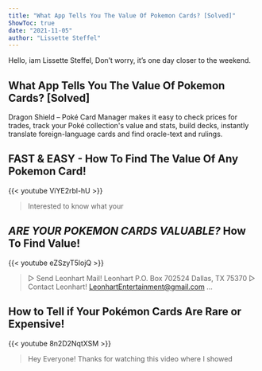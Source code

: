 ```yaml
---
title: "What App Tells You The Value Of Pokemon Cards? [Solved]"
ShowToc: true 
date: "2021-11-05"
author: "Lissette Steffel" 
---
```


Hello, iam Lissette Steffel, Don’t worry, it’s one day closer to the weekend.
## What App Tells You The Value Of Pokemon Cards? [Solved]
Dragon Shield – Poké Card Manager makes it easy to check prices for trades, track your Poké collection's value and stats, build decks, instantly translate foreign-language cards and find oracle-text and rulings.

## FAST & EASY - How To Find The Value Of Any Pokemon Card!
{{< youtube ViYE2rbl-hU >}}
>Interested to know what your 

## *ARE YOUR POKEMON CARDS VALUABLE?* How To Find Value!
{{< youtube eZSzyT5lojQ >}}
>▻ Send Leonhart Mail! Leonhart P.O. Box 702524 Dallas, TX 75370 ▻ Contact Leonhart! LeonhartEntertainment@gmail.com ...

## How to Tell if Your Pokémon Cards Are Rare or Expensive!
{{< youtube 8n2D2NqtXSM >}}
>Hey Everyone! Thanks for watching this video where I showed 

